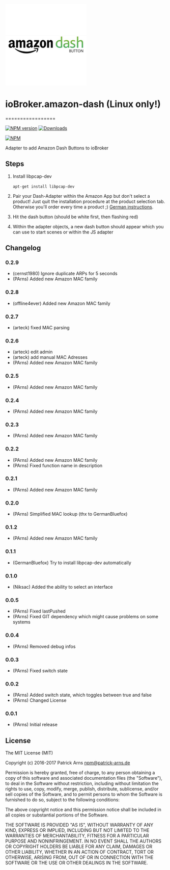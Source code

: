 ![Logo](media/amazon-dash.png)
# ioBroker.amazon-dash (Linux only!)
=================

[![NPM version](http://img.shields.io/npm/v/iobroker.amazon-dash.svg)](https://www.npmjs.com/package/iobroker.amazon-dash)
[![Downloads](https://img.shields.io/npm/dm/iobroker.amazon-dash.svg)](https://www.npmjs.com/package/iobroker.amazon-dash)

[![NPM](https://nodei.co/npm/iobroker.amazon-dash.png?downloads=true)](https://nodei.co/npm/iobroker.amazon-dash/)


Adapter to add Amazon Dash Buttons to ioBroker

## Steps 
1. Install libpcap-dev

    ```apt-get install libpcap-dev```

2. Pair your Dash-Adapter within the Amazon App but don't select a product! 
    Just quit the installation procedure at the product selection tab.
    Otherwise you'll order every time a product ;) [German instructions](https://www.amazon.de/gp/help/customer/display.html?nodeId=201746340).
  
3. Hit the dash button (should be white first, then flashing red)

4. Within the adapter objects, a new dash button should appear which you can use to start scenes or within the JS adapter

## Changelog

### 0.2.9
+ (cernst1980) Ignore duplicate ARPs for 5 seconds
+ (PArns) Added new Amazon MAC family

### 0.2.8
+ (offline4ever) Added new Amazon MAC family

### 0.2.7
+ (arteck) fixed MAC parsing

### 0.2.6
+ (arteck) edit admin
+ (arteck) add manual MAC Adresses 
+ (PArns) Added new Amazon MAC family

### 0.2.5
+ (PArns) Added new Amazon MAC family

### 0.2.4
+ (PArns) Added new Amazon MAC family

### 0.2.3
+ (PArns) Added new Amazon MAC family

### 0.2.2
+ (PArns) Added new Amazon MAC family
+ (PArns) Fixed function name in description

### 0.2.1
+ (PArns) Added new Amazon MAC family

### 0.2.0
+ (PArns) Simplified MAC lookup (thx to GermanBluefox)

### 0.1.2
+ (PArns) Added new Amazon MAC family

### 0.1.1
+ (GermanBluefox) Try to install libpcap-dev automatically

### 0.1.0
+ (Niksac) Added the ability to select an interface

### 0.0.5
+ (PArns) Fixed lastPushed
+ (PArns) Fixed GIT dependency which might cause problems on some systems

### 0.0.4
+ (PArns) Removed debug infos

### 0.0.3
+ (PArns) Fixed switch state

### 0.0.2
* (PArns) Added switch state, which toggles between true and false
* (PArns) Changed License

### 0.0.1
* (PArns) Initial release 

## License
The MIT License (MIT)

Copyright (c) 2016-2017 Patrick Arns <npm@patrick-arns.de>

Permission is hereby granted, free of charge, to any person obtaining a copy
of this software and associated documentation files (the "Software"), to deal
in the Software without restriction, including without limitation the rights
to use, copy, modify, merge, publish, distribute, sublicense, and/or sell
copies of the Software, and to permit persons to whom the Software is
furnished to do so, subject to the following conditions:

The above copyright notice and this permission notice shall be included in
all copies or substantial portions of the Software.

THE SOFTWARE IS PROVIDED "AS IS", WITHOUT WARRANTY OF ANY KIND, EXPRESS OR
IMPLIED, INCLUDING BUT NOT LIMITED TO THE WARRANTIES OF MERCHANTABILITY,
FITNESS FOR A PARTICULAR PURPOSE AND NONINFRINGEMENT. IN NO EVENT SHALL THE
AUTHORS OR COPYRIGHT HOLDERS BE LIABLE FOR ANY CLAIM, DAMAGES OR OTHER
LIABILITY, WHETHER IN AN ACTION OF CONTRACT, TORT OR OTHERWISE, ARISING FROM,
OUT OF OR IN CONNECTION WITH THE SOFTWARE OR THE USE OR OTHER DEALINGS IN
THE SOFTWARE.
